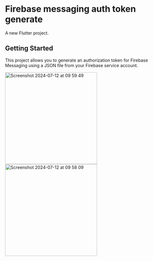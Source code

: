 # Firebase messaging auth token generate

A new Flutter project.

## Getting Started

This project allows you to generate an authorization token for Firebase Messaging using a JSON file from your Firebase service account.

<img width="300" alt="Screenshot 2024-07-12 at 09 59 49" src="https://github.com/user-attachments/assets/0ea443c0-812b-4807-91f0-2194b6b328e6">
<img width="300" alt="Screenshot 2024-07-12 at 09 58 09" src="https://github.com/user-attachments/assets/7bddbd46-dc95-42ea-aa09-3080cedd4979">

